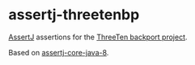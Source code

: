 assertj-threetenbp
==================

[AssertJ](http://assertj.org) assertions for the [ThreeTen backport project](http://www.threeten.org/).

Based on [assertj-core-java-8](https://github.com/joel-costigliola/assertj-core-java8).
